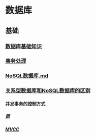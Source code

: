# 数据库

## 基础
### [数据库基础知识](base%2Fbasic-of-databases%2FREADME.md)

### [事务处理](base%2Ftransaction-processing%2FREADME.md)

### [NoSQL数据库.md](base%2Fnosql%2FREADME.md)

### [关系型数据库和NoSQL数据库的区别](base%2Fdatabase-vs-nosql%2FREADME.md)

#### 并发事务的控制方式

##### [锁](base%2Ftransaction-processing%2Flock%2FREADME.md)

##### [MVCC](base%2Ftransaction-processing%2Fmvcc%2FREADME.md)